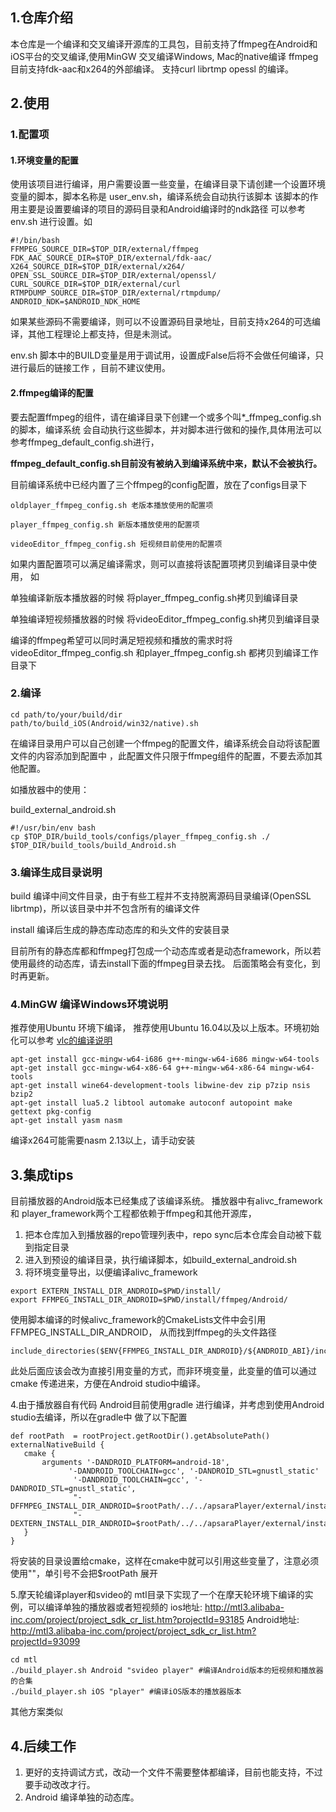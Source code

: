 ## 1.仓库介绍
本仓库是一个编译和交叉编译开源库的工具包，目前支持了ffmpeg在Android和iOS平台的交叉编译,使用MinGW 交叉编译Windows, Mac的native编译
ffmpeg目前支持fdk-aac和x264的外部编译。
支持curl librtmp opessl 的编译。

## 2.使用
### 1.配置项

#### 1.环境变量的配置

使用该项目进行编译，用户需要设置一些变量，在编译目录下请创建一个设置环境变量的脚本，脚本名称是
user_env.sh，编译系统会自动执行该脚本
该脚本的作用主要是设置要编译的项目的源码目录和Android编译时的ndk路径
可以参考env.sh 进行设置。如

    #!/bin/bash
    FFMPEG_SOURCE_DIR=$TOP_DIR/external/ffmpeg
    FDK_AAC_SOURCE_DIR=$TOP_DIR/external/fdk-aac/
    X264_SOURCE_DIR=$TOP_DIR/external/x264/
    OPEN_SSL_SOURCE_DIR=$TOP_DIR/external/openssl/
    CURL_SOURCE_DIR=$TOP_DIR/external/curl
    RTMPDUMP_SOURCE_DIR=$TOP_DIR/external/rtmpdump/
    ANDROID_NDK=$ANDROID_NDK_HOME
    
如果某些源码不需要编译，则可以不设置源码目录地址，目前支持x264的可选编译，其他工程理论上都支持，但是未测试。

env.sh 脚本中的BUILD变量是用于调试用，设置成False后将不会做任何编译，只进行最后的链接工作
，目前不建议使用。

#### 2.ffmpeg编译的配置

要去配置ffmpeg的组件，请在编译目录下创建一个或多个叫*_ffmpeg_config.sh的脚本，编译系统
会自动执行这些脚本，并对脚本进行做和的操作,具体用法可以参考ffmpeg_default_config.sh进行，

**ffmpeg_default_config.sh目前没有被纳入到编译系统中来，默认不会被执行。**

目前编译系统中已经内置了三个ffmpeg的config配置，放在了configs目录下

    oldplayer_ffmpeg_config.sh 老版本播放使用的配置项

    player_ffmpeg_config.sh 新版本播放使用的配置项

    videoEditor_ffmpeg_config.sh 短视频目前使用的配置项

如果内置配置项可以满足编译需求，则可以直接将该配置项拷贝到编译目录中使用，
如

单独编译新版本播放器的时候 将player_ffmpeg_config.sh拷贝到编译目录
    
单独编译短视频播放器的时候 将videoEditor_ffmpeg_config.sh拷贝到编译目录
    
编译的ffmpeg希望可以同时满足短视频和播放的需求时将videoEditor_ffmpeg_config.sh 和player_ffmpeg_config.sh
都拷贝到编译工作目录下


### 2.编译
```
cd path/to/your/build/dir
path/to/build_iOS(Android/win32/native).sh
```

在编译目录用户可以自己创建一个ffmpeg的配置文件，编译系统会自动将该配置文件的内容添加到配置中
，此配置文件只限于ffmpeg组件的配置，不要去添加其他配置。

如播放器中的使用：

build_external_android.sh 

    #!/usr/bin/env bash
    cp $TOP_DIR/build_tools/configs/player_ffmpeg_config.sh ./
    $TOP_DIR/build_tools/build_Android.sh



### 3.编译生成目录说明
build  编译中间文件目录，由于有些工程并不支持脱离源码目录编译(OpenSSL librtmp)，所以该目录中并不包含所有的编译文件

install 编译后生成的静态库动态库的和头文件的安装目录

目前所有的静态库都和ffmpeg打包成一个动态库或者是动态framework，所以若使用最终的动态库，请去install下面的ffmpeg目录去找。
后面策略会有变化，到时再更新。

### 4.MinGW 编译Windows环境说明

推荐使用Ubuntu 环境下编译， 推荐使用Ubuntu 16.04以及以上版本。环境初始化可以参考 [vlc的编译说明](https://wiki.videolan.org/Win32Compile/)

    apt-get install gcc-mingw-w64-i686 g++-mingw-w64-i686 mingw-w64-tools
    apt-get install gcc-mingw-w64-x86-64 g++-mingw-w64-x86-64 mingw-w64-tools
    apt-get install wine64-development-tools libwine-dev zip p7zip nsis bzip2
    apt-get install lua5.2 libtool automake autoconf autopoint make gettext pkg-config
    apt-get install yasm nasm

编译x264可能需要nasm 2.13以上，请手动安装


## 3.集成tips

目前播放器的Android版本已经集成了该编译系统。
播放器中有alivc_framework 和 player_framework两个工程都依赖于ffmpeg和其他开源库，
1. 把本仓库加入到播放器的repo管理列表中，repo sync后本仓库会自动被下载到指定目录
2. 进入到预设的编译目录，执行编译脚本，如build_external_android.sh
3. 将环境变量导出，以便编译alivc_framework

```
export EXTERN_INSTALL_DIR_ANDROID=$PWD/install/
export FFMPEG_INSTALL_DIR_ANDROID=$PWD/install/ffmpeg/Android/
```

  使用脚本编译的时候alivc_framework的CmakeLists文件中会引用FFMPEG_INSTALL_DIR_ANDROID，
  从而找到ffmpeg的头文件路径

```
include_directories($ENV{FFMPEG_INSTALL_DIR_ANDROID}/${ANDROID_ABI}/include)
``` 
  此处后面应该会改为直接引用变量的方式，而非环境变量，此变量的值可以通过cmake 传递进来，方便在Android studio中编译。
  
4.由于播放器自有代码 Android目前使用gradle 进行编译，并考虑到使用Android studio去编译，所以在gradle中
做了以下配置

```
def rootPath  = rootProject.getRootDir().getAbsolutePath()
externalNativeBuild {
   cmake {
       arguments '-DANDROID_PLATFORM=android-18',
             '-DANDROID_TOOLCHAIN=gcc', '-DANDROID_STL=gnustl_static'
              '-DANDROID_TOOLCHAIN=gcc', '-DANDROID_STL=gnustl_static',
              "-DFFMPEG_INSTALL_DIR_ANDROID=$rootPath/../../apsaraPlayer/external/install/ffmpeg/Android/",
              "-DEXTERN_INSTALL_DIR_ANDROID=$rootPath/../../apsaraPlayer/external/install/"
   }
}
```    
将安装的目录设置给cmake，这样在cmake中就可以引用这些变量了，注意必须使用""，单引号不会把$rootPath 展开

5.摩天轮编译player和svideo的
    mtl目录下实现了一个在摩天轮环境下编译的实例，可以编译单独的播放器或者短视频的
    ios地址:
    http://mtl3.alibaba-inc.com/project/project_sdk_cr_list.htm?projectId=93185
    Android地址:
    http://mtl3.alibaba-inc.com/project/project_sdk_cr_list.htm?projectId=93099
```
cd mtl
./build_player.sh Android "svideo player" #编译Android版本的短视频和播放器的合集
./build_player.sh iOS "player" #编译iOS版本的播放器版本
```
其他方案类似


## 4.后续工作
1. 更好的支持调试方式，改动一个文件不需要整体都编译，目前也能支持，不过要手动改改才行。
2. Android 编译单独的动态库。
  